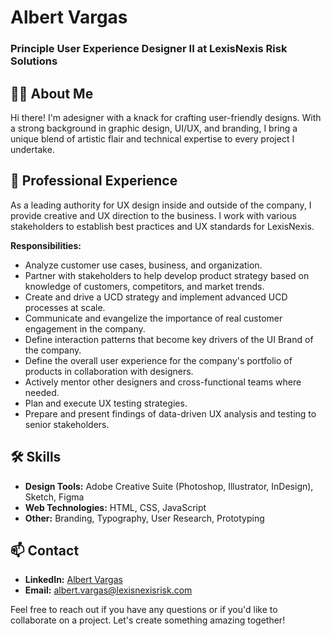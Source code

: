 # Albert Vargas
### Principle User Experience Designer II at LexisNexis Risk Solutions

## 👨‍💻 About Me
Hi there! I'm adesigner with a knack for crafting user-friendly designs. With a strong background in graphic design, UI/UX, and branding, I bring a unique blend of artistic flair and technical expertise to every project I undertake.

## 💼 Professional Experience

As a leading authority for UX design inside and outside of the company, I provide creative and UX direction to the business. I work with various stakeholders to establish best practices and UX standards for LexisNexis.

**Responsibilities:**
- Analyze customer use cases, business, and organization.
- Partner with stakeholders to help develop product strategy based on knowledge of customers, competitors, and market trends.
- Create and drive a UCD strategy and implement advanced UCD processes at scale.
- Communicate and evangelize the importance of real customer engagement in the company.
- Define interaction patterns that become key drivers of the UI Brand of the company.
- Define the overall user experience for the company's portfolio of products in collaboration with designers.
- Actively mentor other designers and cross-functional teams where needed.
- Plan and execute UX testing strategies.
- Prepare and present findings of data-driven UX analysis and testing to senior stakeholders.

## 🛠️ Skills
- **Design Tools:** Adobe Creative Suite (Photoshop, Illustrator, InDesign), Sketch, Figma
- **Web Technologies:** HTML, CSS, JavaScript
- **Other:** Branding, Typography, User Research, Prototyping

## 📫 Contact
- **LinkedIn:** [Albert Vargas](https://www.linkedin.com/in/albertodesignz/)
- **Email:** albert.vargas@lexisnexisrisk.com

Feel free to reach out if you have any questions or if you'd like to collaborate on a project. Let's create something amazing together!
